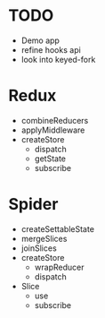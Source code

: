 # TODO

- Demo app
- refine hooks api
- look into keyed-fork

# Redux

- combineReducers
- applyMiddleware
- createStore
  - dispatch
  - getState
  - subscribe

# Spider

- createSettableState
- mergeSlices
- joinSlices
- createStore
  - wrapReducer
  - dispatch
- Slice
  - use
  - subscribe
